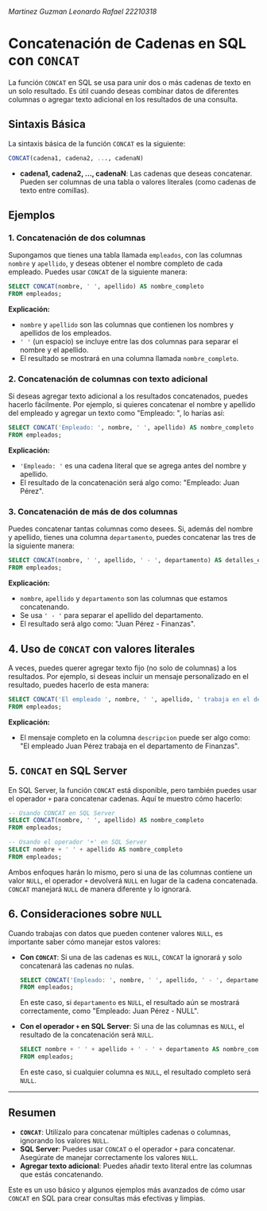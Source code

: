 *Martinez Guzman Leonardo Rafael 22210318*

# Concatenación de Cadenas en SQL con `CONCAT`

La función `CONCAT` en SQL se usa para unir dos o más cadenas de texto en un solo resultado. Es útil cuando deseas combinar datos de diferentes columnas o agregar texto adicional en los resultados de una consulta.

## Sintaxis Básica

La sintaxis básica de la función `CONCAT` es la siguiente:

```sql
CONCAT(cadena1, cadena2, ..., cadenaN)
```

- **cadena1, cadena2, ..., cadenaN**: Las cadenas que deseas concatenar. Pueden ser columnas de una tabla o valores literales (como cadenas de texto entre comillas).

## Ejemplos

### 1. Concatenación de dos columnas

Supongamos que tienes una tabla llamada `empleados`, con las columnas `nombre` y `apellido`, y deseas obtener el nombre completo de cada empleado. Puedes usar `CONCAT` de la siguiente manera:

```sql
SELECT CONCAT(nombre, ' ', apellido) AS nombre_completo
FROM empleados;
```

**Explicación:**
- `nombre` y `apellido` son las columnas que contienen los nombres y apellidos de los empleados.
- `' '` (un espacio) se incluye entre las dos columnas para separar el nombre y el apellido.
- El resultado se mostrará en una columna llamada `nombre_completo`.

### 2. Concatenación de columnas con texto adicional

Si deseas agregar texto adicional a los resultados concatenados, puedes hacerlo fácilmente. Por ejemplo, si quieres concatenar el nombre y apellido del empleado y agregar un texto como "Empleado: ", lo harías así:

```sql
SELECT CONCAT('Empleado: ', nombre, ' ', apellido) AS nombre_completo
FROM empleados;
```

**Explicación:**
- `'Empleado: '` es una cadena literal que se agrega antes del nombre y apellido.
- El resultado de la concatenación será algo como: "Empleado: Juan Pérez".

### 3. Concatenación de más de dos columnas

Puedes concatenar tantas columnas como desees. Si, además del nombre y apellido, tienes una columna `departamento`, puedes concatenar las tres de la siguiente manera:

```sql
SELECT CONCAT(nombre, ' ', apellido, ' - ', departamento) AS detalles_empleado
FROM empleados;
```

**Explicación:**
- `nombre`, `apellido` y `departamento` son las columnas que estamos concatenando.
- Se usa `' - '` para separar el apellido del departamento.
- El resultado será algo como: "Juan Pérez - Finanzas".

## 4. Uso de `CONCAT` con valores literales

A veces, puedes querer agregar texto fijo (no solo de columnas) a los resultados. Por ejemplo, si deseas incluir un mensaje personalizado en el resultado, puedes hacerlo de esta manera:

```sql
SELECT CONCAT('El empleado ', nombre, ' ', apellido, ' trabaja en el departamento de ', departamento) AS descripcion
FROM empleados;
```

**Explicación:**
- El mensaje completo en la columna `descripcion` puede ser algo como: "El empleado Juan Pérez trabaja en el departamento de Finanzas".

## 5. `CONCAT` en SQL Server

En SQL Server, la función `CONCAT` está disponible, pero también puedes usar el operador `+` para concatenar cadenas. Aquí te muestro cómo hacerlo:

```sql
-- Usando CONCAT en SQL Server
SELECT CONCAT(nombre, ' ', apellido) AS nombre_completo
FROM empleados;

-- Usando el operador '+' en SQL Server
SELECT nombre + ' ' + apellido AS nombre_completo
FROM empleados;
```

Ambos enfoques harán lo mismo, pero si una de las columnas contiene un valor `NULL`, el operador `+` devolverá `NULL` en lugar de la cadena concatenada. `CONCAT` manejará `NULL` de manera diferente y lo ignorará.

## 6. Consideraciones sobre `NULL`

Cuando trabajas con datos que pueden contener valores `NULL`, es importante saber cómo manejar estos valores:

- **Con `CONCAT`**: Si una de las cadenas es `NULL`, `CONCAT` la ignorará y solo concatenará las cadenas no nulas.
  
  ```sql
  SELECT CONCAT('Empleado: ', nombre, ' ', apellido, ' - ', departamento) AS nombre_completo
  FROM empleados;
  ```
  En este caso, si `departamento` es `NULL`, el resultado aún se mostrará correctamente, como "Empleado: Juan Pérez - NULL".

- **Con el operador `+` en SQL Server**: Si una de las columnas es `NULL`, el resultado de la concatenación será `NULL`.

  ```sql
  SELECT nombre + ' ' + apellido + ' - ' + departamento AS nombre_completo
  FROM empleados;
  ```

  En este caso, si cualquier columna es `NULL`, el resultado completo será `NULL`.

---

## Resumen

- **`CONCAT`**: Utilízalo para concatenar múltiples cadenas o columnas, ignorando los valores `NULL`.
- **SQL Server**: Puedes usar `CONCAT` o el operador `+` para concatenar. Asegúrate de manejar correctamente los valores `NULL`.
- **Agregar texto adicional**: Puedes añadir texto literal entre las columnas que estás concatenando.

Este es un uso básico y algunos ejemplos más avanzados de cómo usar `CONCAT` en SQL para crear consultas más efectivas y limpias.

